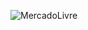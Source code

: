 ![MercadoLivre](http://4.bp.blogspot.com/-HZDKpbt-PgY/UJsdzendIbI/AAAAAAAAAbs/rb5AE19s1Eo/s1600/diretor+Mundo+Skin+lol+league+of+legends.jpg)